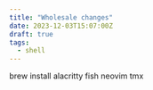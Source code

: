 ```yaml
---
title: "Wholesale changes"
date: 2023-12-03T15:07:00Z
draft: true
tags:
  - shell
---
```


brew install alacritty fish neovim tmx
